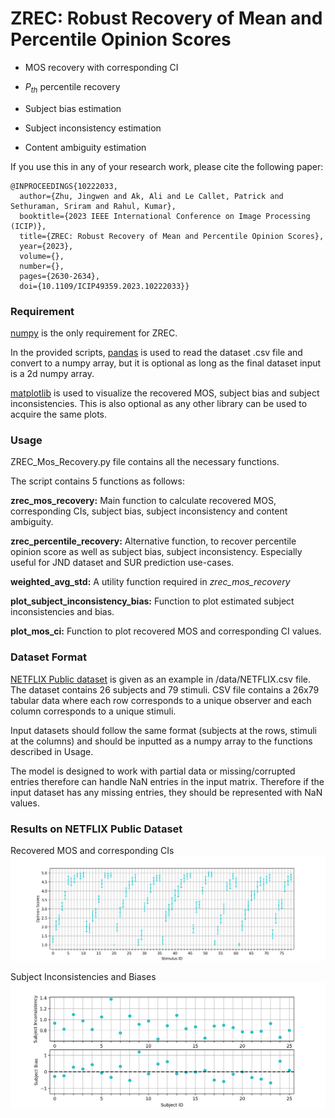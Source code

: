 # ZREC: Robust Recovery of Mean and Percentile Opinion Scores #

* MOS recovery with corresponding CI
	
* $P_{th}$ percentile recovery
	
* Subject bias estimation
	
* Subject inconsistency estimation
	
* Content ambiguity estimation

If you use this in any of your research work, please cite the following paper:

```
@INPROCEEDINGS{10222033,
  author={Zhu, Jingwen and Ak, Ali and Le Callet, Patrick and Sethuraman, Sriram and Rahul, Kumar},
  booktitle={2023 IEEE International Conference on Image Processing (ICIP)}, 
  title={ZREC: Robust Recovery of Mean and Percentile Opinion Scores}, 
  year={2023},
  volume={},
  number={},
  pages={2630-2634},
  doi={10.1109/ICIP49359.2023.10222033}}
```

### Requirement ###
[numpy](https://numpy.org "numpy") is the only requirement for ZREC.

In the provided scripts, [pandas](https://pandas.pydata.org/ "pandas") is used to read the dataset .csv file and convert to a numpy array, but it is optional as long as the final dataset input is a 2d numpy array.

[matplotlib](https://matplotlib.org/ "matplotlib") is used to visualize the recovered MOS, subject bias and subject inconsistencies. This is also optional as any other library can be used to acquire the same plots.


### Usage ###

ZREC_Mos_Recovery.py file contains all the necessary functions.

The script contains 5 functions as follows:

**zrec_mos_recovery:** Main function to calculate recovered MOS, corresponding CIs, subject bias, subject inconsistency and content ambiguity.


**zrec_percentile_recovery:** Alternative function, to recover percentile opinion score as well as subject bias, subject inconsistency. Especially useful for JND dataset and SUR prediction use-cases.

**weighted_avg_std:** A utility function required in _zrec_mos_recovery_

**plot_subject_inconsistency_bias:** Function to plot estimated subject inconsistencies and bias.

**plot_mos_ci:** Function to plot recovered MOS and corresponding CI values.

### Dataset Format ###

[NETFLIX Public dataset](https://github.com/netflix/vmaf/blob/master/resource/doc/datasets.md "NFLX Public dataset") is given as an example in /data/NETFLIX.csv file. 
The dataset contains 26 subjects and 79 stimuli. CSV file contains a 26x79 tabular data where each row corresponds to a unique observer and each column corresponds to a unique stimuli.

Input datasets should follow the same format (subjects at the rows, stimuli at the columns) and should be inputted as a numpy array to the functions described in Usage. 

The model is designed to work with partial data or missing/corrupted entries therefore can handle NaN entries in the input matrix. Therefore if the input dataset has any missing entries, they should be represented with NaN values.


### Results on NETFLIX Public Dataset ###


Recovered MOS and corresponding CIs
![Recovered MOS and corresponding CIs](https://github.com/kyillene/ZREC/blob/master/figs/NETFLIX_zrec_mos_ci.png?raw=true)

Subject Inconsistencies and Biases
![Subject Inconsistencies and Biases](https://github.com/kyillene/ZREC/blob/master/figs/NETFLIX_subject_inconsistency_bias.png?raw=true)






